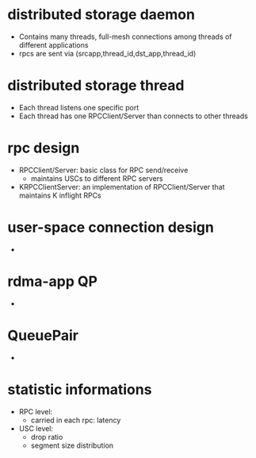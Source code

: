 # distributed storage daemon
   - Contains many threads, full-mesh connections among threads of different applications
   - rpcs are sent via (srcapp,thread_id,dst_app,thread_id) 
# distributed storage thread
   - Each thread listens one specific port
   - Each thread has one RPCClient/Server than connects to other threads
# rpc design
   - RPCClient/Server: basic class for RPC send/receive
      - maintains USCs to different RPC servers
   - KRPCClientServer: an implementation of RPCClient/Server that maintains K inflight RPCs 
# user-space connection design
   -
# rdma-app QP 
   -
# QueuePair 
   -
# statistic informations
   - RPC level:
      - carried in each rpc: latency
   - USC level:
      - drop ratio
	  - segment size distribution
